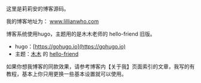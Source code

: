 这里是莉莉安的博客源码。

我的博客地址为： www.lillianwho.com 

博客系统使用hugo，主题用的是木木老师的 hello-friend 旧版。
- hugo：[https://gohugo.io](https://gohugo.io)
- 主题：[木木](https://immmmm.com) 的 [hello-friend](https://github.com/lmm214/immmmm/tree/master/themes/hello-friend)


如果你想我博客的同款效果，请参考博客内【关于我】页面索引的文章，我写的有教程，基本上你只用更换一些基本设置就可以使用。